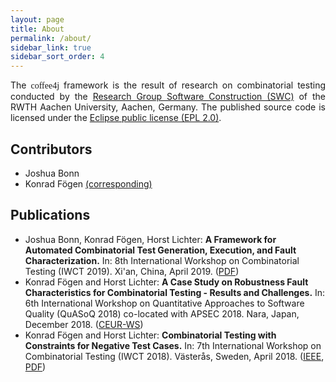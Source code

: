 ```yaml
---
layout: page
title: About
permalink: /about/
sidebar_link: true
sidebar_sort_order: 4
---
```


<div style="text-align: justify;">
The <font style="font-family: 'Abril Fatface', serif;">coffee4j</font> framework is the result of research on combinatorial testing conducted by the <a href="https://www.swc.rwth-aachen.de">Research Group Software Construction (SWC)</a> of the RWTH Aachen University, Aachen, Germany. The published source code is licensed under the <a href="https://raw.githubusercontent.com/coffee4j/coffee4j/master/LICENSE.md">Eclipse public license (EPL 2.0)</a>.
</div>


## Contributors

- Joshua Bonn
- Konrad Fögen [(corresponding)](mailto:foegen@swc.rwth-aachen.de)

## Publications

- Joshua Bonn, Konrad Fögen, Horst Lichter: **A Framework for Automated Combinatorial Test Generation, Execution, and Fault Characterization.** In: 8th International Workshop on Combinatorial Testing (IWCT 2019). Xi'an, China, April 2019. ([PDF](https://www2.swc.rwth-aachen.de/docs/2019-ICSTW-Foegen.pdf))
- Konrad Fögen and Horst Lichter: **A Case Study on Robustness Fault Characteristics for Combinatorial Testing - Results and Challenges.** In: 6th International Workshop on Quantitative Approaches to Software Quality (QuASoQ 2018) co-located with APSEC 2018. Nara, Japan, December 2018. ([CEUR-WS](http://ceur-ws.org/Vol-2273/QuASoQ-03.pdf))
- Konrad Fögen and Horst Lichter: **Combinatorial Testing with Constraints for Negative Test Cases.** In: 7th International Workshop on Combinatorial Testing (IWCT 2018). Västerås, Sweden, April 2018. ([IEEE](https://dx.doi.org/10.1109/ICSTW.2018.00068), [PDF](https://www2.swc.rwth-aachen.de/docs/2018_ICSTW_Foegen.pdf))

